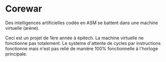 # Corewar
Des intelligences artificielles codée en ASM se battent dans une machine virtuelle (arène).

Ceci est un projet de 1ère année à épitech. La machine virtuelle ne fonctionne pas totalement. Le systeme d'attente de cycles par instructions fonctionne mais n'est pas relié de manière 100% fonctionnelle à l'horloge principale.